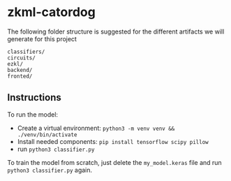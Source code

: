 # zkml-catordog

The following folder structure is suggested for the different artifacts we will generate for this project

```
classifiers/
circuits/
ezkl/
backend/
fronted/
```


## Instructions
To run the model:
- Create a virtual environment: `python3 -m venv venv && ./venv/bin/activate`
- Install needed components: `pip install tensorflow scipy pillow`
- run `python3 classifier.py`

To train the model from scratch, just delete the `my_model.keras` file and run `python3 classifier.py` again.
